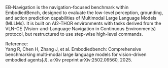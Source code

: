 EB-Navigation is the navigation-focused benchmark within
EmbodiedBench, designed to evaluate the low-level perception, grounding, and
action prediction capabilities of Multimodal Large Language Models (MLLMs).
It is built on AI2-THOR environments with tasks derived from the VLN-CE
(Vision-and-Language Navigation in Continuous Environments) protocol, but
restructured to use step-wise high-level commands.

Reference:  
Yang R, Chen H, Zhang J, et al. Embodiedbench: Comprehensive benchmarking multi-modal large language models for vision-driven embodied agents[J]. arXiv preprint arXiv:2502.09560, 2025.
